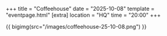 +++
title = "Coffeehouse"
date = "2025-10-08"
template = "eventpage.html"
[extra]
location = "HQ"
time = "20:00"
+++

{{ bigimg(src="/images/coffeehouse-25-10-08.png") }}
